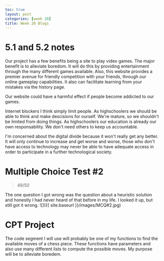 ```yaml
---
toc: true
layout: post
categories: [week 20]
title: Week 20 Blogs 
---
```


# 5.1 and 5.2 notes

Our project has a few benefits being a site to play video games. The major benefit is to alleviate boredom. It will do this by providing entertainment through the many different games available. Also, this website provides a premier avenue for friendly competition with your friends, through our online gameplay capabilities. It also can facilitate learning from your mistakes via the history page. 

Our website could have a harmful effect if people become addicted to our games. 


Internet blockers I think simply limit people. As highschoolers we should be able to think and make descisions for ourself. We're mature, so we shouldn't be limited from doing things. As highschoolers our education is already our own responsability. We don't need others to keep us accountable. 

I'm concerned about the digital divide because it won't really get any better. It will only continue to increase and get worse and worse, those who don't have access to technology may never be able to have adequate access in order to participate in a further technological society. 

# Multiple Choice Test #2
> 49/50

The one question I got wrong was the question about a heuristic solution and honestly I had never heard of that before in my life. I looked it up, but still got it wrong.
![]({{ site.baseurl }}/images/MCQ#2.jpg)

# CPT Project
The code segment I will use will probably be one of my functions to find the available moves of a chess piece. These functions have parameters and also use many different lists to compute the possible moves. My purpose will be to alleviate boredem. 